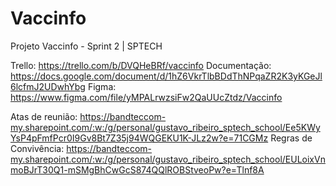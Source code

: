 # Vaccinfo
Projeto Vaccinfo - Sprint 2 | SPTECH


Trello: https://trello.com/b/DVQHeBRf/vaccinfo
Documentação: https://docs.google.com/document/d/1hZ6VkrTlbBDdThNPqaZR2K3yKGeJl6lcfmJ2UDwhYbg
Figma: https://www.figma.com/file/yMPALrwzsiFw2QaUUcZtdz/Vaccinfo


Atas de reunião: https://bandteccom-my.sharepoint.com/:w:/g/personal/gustavo_ribeiro_sptech_school/Ee5KWyYsP4pFmfPcr0I9Gv8Bt7Z35j94WQGEKU1K-JLz2w?e=71CGMz
Regras de Convivência: https://bandteccom-my.sharepoint.com/:w:/g/personal/gustavo_ribeiro_sptech_school/EULoixVnmoBJrT30Q1-mSMgBhCwGcS874QQlROBStveoPw?e=Tlnf8A
